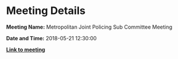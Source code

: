 # Meeting Details

**Meeting Name:** Metropolitan Joint Policing Sub Committee Meeting

**Date and Time:** 2018-05-21 12:30:00

**<a href="https://www.limerick.ie/council/whats-on/metropolitan-joint-policing-sub-committee-meeting" target="_blank">Link to meeting</a>**
